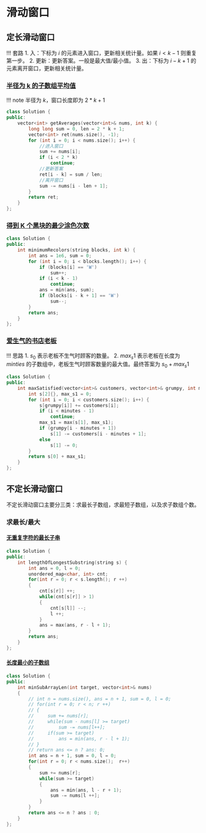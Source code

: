 # 滑动窗口

## 定长滑动窗口

!!! 套路
    1. 入：下标为 $i$ 的元素进入窗口，更新相关统计量。如果 $i<k-1$ 则重复第一步。
    2. 更新：更新答案。一般是最大值/最小值。
    3. 出：下标为 $i-k+1$ 的元素离开窗口，更新相关统计量。

### [半径为 k 的子数组平均值](https://leetcode.cn/problems/k-radius-subarray-averages/description/)

!!! note
    半径为 $k$，窗口长度即为 $2*k+1$

```C++
class Solution {
public:
    vector<int> getAverages(vector<int>& nums, int k) {
        long long sum = 0, len = 2 * k + 1;
        vector<int> ret(nums.size(), -1);
        for (int i = 0; i < nums.size(); i++) {
            //进入窗口
            sum += nums[i];
            if (i < 2 * k)
                continue;
            //更新答案
            ret[i - k] = sum / len;
            //离开窗口
            sum -= nums[i - len + 1];
        }
        return ret;
    }
};
```

### [得到 K 个黑块的最少涂色次数](https://leetcode.cn/problems/minimum-recolors-to-get-k-consecutive-black-blocks/description/)

```C++
class Solution {
public:
    int minimumRecolors(string blocks, int k) {
        int ans = 1e6, sum = 0;
        for (int i = 0; i < blocks.length(); i++) {
            if (blocks[i] == 'W')
                sum++;
            if (i < k - 1)
                continue;
            ans = min(ans, sum);
            if (blocks[i - k + 1] == 'W')
                sum--;
        }
        return ans;
    }
};
```

### [爱生气的书店老板](https://leetcode.cn/problems/grumpy-bookstore-owner/description/)

!!! 思路
    1. $s_0$ 表示老板不生气时顾客的数量。
    2. $max_s1$ 表示老板在长度为 $minties$ 的子数组中，老板生气时顾客数量的最大值。最终答案为 $s_0 + max_s1$

```C++
class Solution {
public:
    int maxSatisfied(vector<int>& customers, vector<int>& grumpy, int minutes) {
        int s[2]{}, max_s1 = 0;
        for (int i = 0; i < customers.size(); i++) {
            s[grumpy[i]] += customers[i];
            if (i < minutes - 1)
                continue;
            max_s1 = max(s[1], max_s1);
            if (grumpy[i - minutes + 1])
                s[1] -= customers[i - minutes + 1];
            else
                s[1] -= 0;
        }
        return s[0] + max_s1;
    }
};
```

## 不定长滑动窗口

不定长滑动窗口主要分三类：求最长子数组，求最短子数组，以及求子数组个数。

### 求最长/最大

#### [无重复字符的最长子串](https://leetcode.cn/problems/longest-substring-without-repeating-characters/description/)

```C++
class Solution {
public:
    int lengthOfLongestSubstring(string s) {
        int ans = 0, l = 0;
        unordered_map<char, int> cnt;
        for(int r = 0; r < s.length(); r ++)
        {
            cnt[s[r]] ++;
            while(cnt[s[r]] > 1)
            {
                cnt[s[l]] --;
                l ++;
            }
            ans = max(ans, r - l + 1);
        }
        return ans;
    }
};
```

#### [长度最小的子数组](https://leetcode.cn/problems/minimum-size-subarray-sum/)

```C++
class Solution {
public:
    int minSubArrayLen(int target, vector<int>& nums)
    {
        // int n = nums.size(), ans = n + 1, sum = 0, l = 0;
        // for(int r = 0; r < n; r ++)
        // {
        //     sum += nums[r];
        //     while(sum - nums[l] >= target)
        //         sum -= nums[l++];
        //     if(sum >= target)
        //         ans = min(ans, r - l + 1);
        // }
        // return ans <= n ? ans: 0;
        int ans = n + 1, sum = 0, l = 0;
        for(int r = 0; r < nums.size();  r++)
        {
            sum += nums[r];
            while(sum >= target)
            {
                ans = min(ans, l - r + 1);
                sum -= nums[l ++];
            }
        }
        return ans <= n ? ans : 0;
    }
};
```